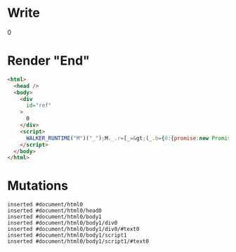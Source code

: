 # Write
  <div id=ref>0</div><script>WALKER_RUNTIME("M")("_");M._.r=[_=>(_.b={0:{promise:new Promise((f,r)=>_.a={f,r})}}),0,"packages/translator-tags/src/__tests__/fixtures/serialize-promise/template.marko_0_promise"];M._.w();M._.r.push(_=>(_.a.f("hello"),_.c={}),0)</script>


# Render "End"
```html
<html>
  <head />
  <body>
    <div
      id="ref"
    >
      0
    </div>
    <script>
      WALKER_RUNTIME("M")("_");M._.r=[_=&gt;(_.b={0:{promise:new Promise((f,r)=&gt;_.a={f,r})}}),0,"packages/translator-tags/src/__tests__/fixtures/serialize-promise/template.marko_0_promise"];M._.w();M._.r.push(_=&gt;(_.a.f("hello"),_.c={}),0)
    </script>
  </body>
</html>
```

# Mutations
```
inserted #document/html0
inserted #document/html0/head0
inserted #document/html0/body1
inserted #document/html0/body1/div0
inserted #document/html0/body1/div0/#text0
inserted #document/html0/body1/script1
inserted #document/html0/body1/script1/#text0
```